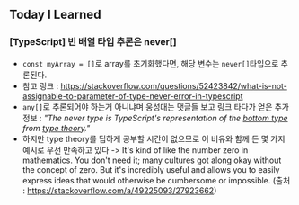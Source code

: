 ## Today I Learned

### [TypeScript] 빈 배열 타입 추론은 never[]

- `const myArray = []`로 array를 초기화했다면, 해당 변수는 `never[]`타입으로 추론된다.
- 참고 링크 : https://stackoverflow.com/questions/52423842/what-is-not-assignable-to-parameter-of-type-never-error-in-typescript
- `any[]`로 추론되어야 하는거 아니냐며 웅성대는 댓글들 보고 링크 타다가 얻은 추가 정보 : <i>"The never type is TypeScript's representation of the [bottom type](https://en.wikipedia.org/wiki/Bottom_type) from [type theory](https://en.wikipedia.org/wiki/Type_theory)."</i>
- 하지만 type theory를 딥하게 공부할 시간이 없으므로 이 비유와 함께 든 몇 가지 예시로 우선 만족하고 있다 -> It's kind of like the number zero in mathematics. You don't need it; many cultures got along okay without the concept of zero. But it's incredibly useful and allows you to easily express ideas that would otherwise be cumbersome or impossible. (출처 : https://stackoverflow.com/a/49225093/27923662)
